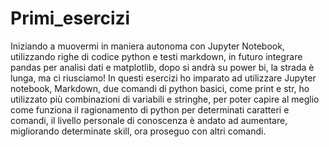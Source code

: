 # Primi_esercizi
Iniziando a muovermi in maniera autonoma con Jupyter Notebook, utilizzando righe di codice python e testi markdown, in futuro integrare pandas per analisi dati e matplotlib, dopo si andrà su power bi, la strada è lunga, ma ci riusciamo!
In questi esercizi ho imparato ad utilizzare Jupyter notebook, Markdown, due comandi di python basici, come print e str, ho utilizzato più combinazioni di variabili e stringhe, per poter capire al meglio come funziona il ragionamento di python per determinati caratteri e comandi, il livello personale di conoscenza è andato ad aumentare, migliorando determinate skill, ora proseguo con altri comandi.
